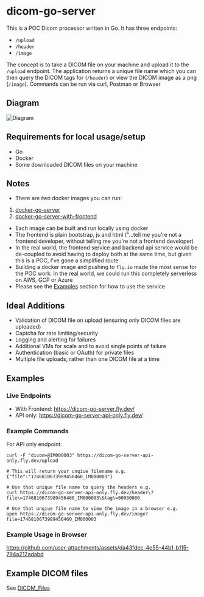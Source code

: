 # dicom-go-server

This is a POC Dicom processor written in Go. It has three endpoints:

- `/upload`
- `/header`
- `/image`

The concept is to take a DICOM file on your machine and upload it to the `/upload` endpoint. The application returns a unique file name which you can then query the DICOM tags for (`/header`) or view the DICOM image as a png (`/image`). Commands can be run via curl, Postman or Browser

## Diagram

![Diagram](https://github.com/user-attachments/assets/3d942ebe-3bca-40c5-8225-463efae50de5)

## Requirements for local usage/setup

- Go
- Docker
- Some downloaded DICOM files on your machine

## Notes

- There are _two_ docker images you can run:

1. [docker-go-server](./docker_image/docker-go-server/)
2. [docker-go-server-with-frontend](./docker_image/dicom-go-server-with-frontend/)

- Each image can be built and run locally using docker
- The frontend is plain bootstrap, js and html ("...tell me you're not a frontend developer, without telling me you're not a frontend developer)
- In the real world, the frontend service and backend api service would be de-coupled to avoid having to deploy both at the same time, but given this is a POC, I've gone a simplified route
- Building a docker image and pushing to `fly.io` made the most sense for the POC work. In the real world, we could run this completely serverless on AWS, GCP or Azure
- Please see the [Examples](#examples) section for how to use the service

## Ideal Additions

- Validation of DICOM file on upload (ensuring only DICOM files are uploaded)
- Captcha for rate limiting/security
- Logging and alerting for failures
- Additional VMs for scale and to avoid single points of failure
- Authentication (basic or OAuth) for private files
- Multiple file uploads, rather than one DICOM file at a time

## Examples

### Live Endpoints

- With Frontend: https://dicom-go-server.fly.dev/
- API only: https://dicom-go-server-api-only.fly.dev/

### Example Commands

For API only endpoint:

```
curl -F "dicom=@IM000003" https://dicom-go-server-api-only.fly.dev/upload

# This will return your unqiue filename e.g.
{"file":"1746810673989456460_IM000003"}

# Use that unique file name to query the headers e.g.
curl https://dicom-go-server-api-only.fly.dev/header\?file\=1746810673989456460_IM000003\&tag\=00080080

# Use that unqiue file name to view the image in a browser e.g.
open https://dicom-go-server-api-only.fly.dev/image?file=1746810673989456460_IM000003
```

### Example Usage in Browser

https://github.com/user-attachments/assets/da43fdec-4e55-44b1-b115-794a212adabd

## Example DICOM files

See [DICOM_Files](./DICOM_Files/)
